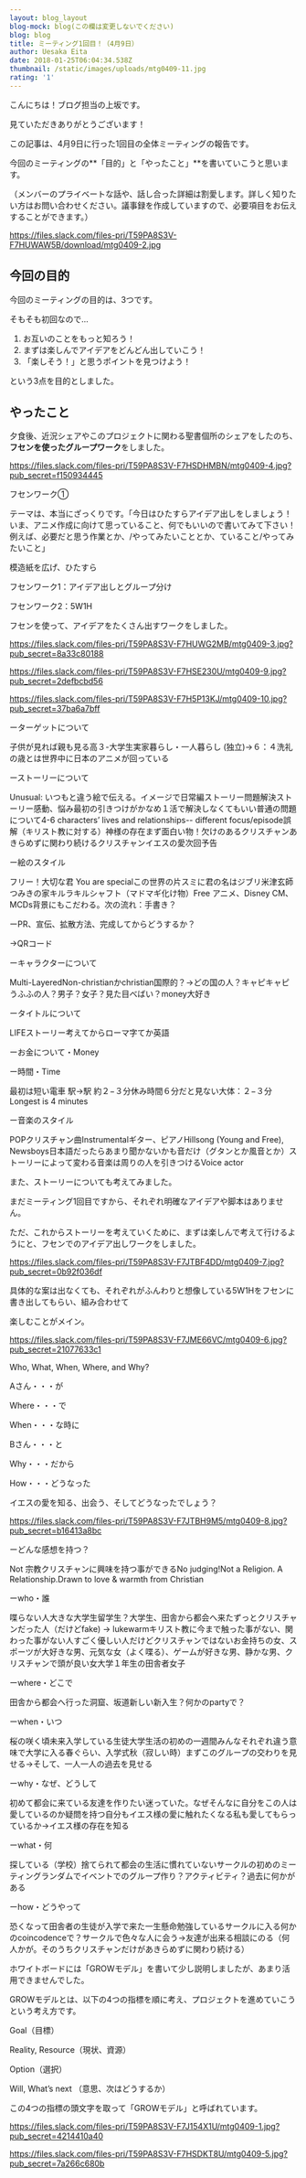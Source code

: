 ```yaml
---
layout: blog_layout
blog-mock: blog(この欄は変更しないでください)
blog: blog
title: ミーティング1回目！（4月9日）
author: Uesaka Eita
date: 2018-01-25T06:04:34.538Z
thumbnail: /static/images/uploads/mtg0409-11.jpg
rating: '1'
---
```

こんにちは！ブログ担当の上坂です。

見ていただきありがとうございます！



この記事は、4月9日に行った1回目の全体ミーティングの報告です。

今回のミーティングの**「目的」と「やったこと」**を書いていこうと思います。

（メンバーのプライベートな話や、話し合った詳細は割愛します。詳しく知りたい方はお問い合わせください。議事録を作成していますので、必要項目をお伝えすることができます。）

<https://files.slack.com/files-pri/T59PA8S3V-F7HUWAW5B/download/mtg0409-2.jpg>

## 今回の目的

今回のミーティングの目的は、3つです。

そもそも初回なので…

1. お互いのことをもっと知ろう！
2. まずは楽しんでアイデアをどんどん出していこう！
3. 「楽しそう！」と思うポイントを見つけよう！

という3点を目的としました。

## やったこと

夕食後、近況シェアやこのプロジェクトに関わる聖書個所のシェアをしたのち、**フセンを使ったグループワーク**をしました。

<https://files.slack.com/files-pri/T59PA8S3V-F7HSDHMBN/mtg0409-4.jpg?pub_secret=f150934445>

フセンワーク①

テーマは、本当にざっくりです。「今日はひたすらアイデア出しをしましょう！いま、アニメ作成に向けて思っていること、何でもいいので書いてみて下さい！例えば、必要だと思う作業とか、/やってみたいこととか、ていること/やってみたいこと」

模造紙を広げ、ひたすら

フセンワーク1：アイデア出しとグループ分け

フセンワーク2：5W1H

フセンを使って、アイデアをたくさん出すワークをしました。

<https://files.slack.com/files-pri/T59PA8S3V-F7HUWG2MB/mtg0409-3.jpg?pub_secret=8a33c80188>

<https://files.slack.com/files-pri/T59PA8S3V-F7HSE230U/mtg0409-9.jpg?pub_secret=2defbcbd56>

<https://files.slack.com/files-pri/T59PA8S3V-F7H5P13KJ/mtg0409-10.jpg?pub_secret=37ba6a7bff>

ーターゲットについて

子供が見れば親も見る高３-大学生実家暮らし・一人暮らし (独立)→６：４洗礼の歳とは世界中に日本のアニメが回っている

ーストーリーについて

Unusual: いつもと違う絵で伝える。イメージで日常編ストーリー問題解決ストーリー感動、悩み最初の引きつけがかなめ１活で解決しなくてもいい普通の問題について4-6 characters’ lives and relationships-- different focus/episode誤解（キリスト教に対する）神様の存在まず面白い物！欠けのあるクリスチャンあきらめずに関わり続けるクリスチャンイエスの愛次回予告

ー絵のスタイル

フリー！大切な君 You are specialこの世界の片スミに君の名はジブリ米津玄師つみきの家キルラキルシャフト（マドマギ化け物）Free アニメ、Disney CM、MCDs背景にもこだわる。次の流れ：手書き？

ーPR、宣伝、拡散方法、完成してからどうするか？

→QRコード

ーキャラクターについて

Multi-LayeredNon-christianかchristian国際的？→どの国の人？キャピキャピうふふの人？男子？女子？見た目べばい？money大好き

ータイトルについて

LIFEストーリー考えてからローマ字てか英語

ーお金について・Money

ー時間・Time

最初は短い電車 駅→駅 約２−３分休み時間６分だと見ない大体：２−３分Longest is 4 minutes

ー音楽のスタイル

POPクリスチャン曲Instrumentalギター、ピアノHillsong (Young and Free), Newsboys日本語だったらあまり聞かないかも音だけ（グタンとか風音とか）ストーリーによって変わる音楽は周りの人を引きつけるVoice actor

また、ストーリーについても考えてみました。

まだミーティング1回目ですから、それぞれ明確なアイデアや脚本はありません。

ただ、これからストーリーを考えていくために、まずは楽しんで考えて行けるようにと、フセンでのアイデア出しワークをしました。

<https://files.slack.com/files-pri/T59PA8S3V-F7JTBF4DD/mtg0409-7.jpg?pub_secret=0b92f036df>

具体的な案は出なくても、それぞれがふんわりと想像している5W1Hをフセンに書き出してもらい、組み合わせて

楽しむことがメイン。

<https://files.slack.com/files-pri/T59PA8S3V-F7JME66VC/mtg0409-6.jpg?pub_secret=21077633c1>

Who, What, When, Where, and Why?

Aさん・・・が

Where・・・で

When・・・な時に

Bさん・・・と

Why・・・だから

How・・・どうなった

イエスの愛を知る、出会う、そしてどうなったでしょう？

<https://files.slack.com/files-pri/T59PA8S3V-F7JTBH9M5/mtg0409-8.jpg?pub_secret=b16413a8bc>

ーどんな感想を持つ？

Not 宗教クリスチャンに興味を持つ事ができるNo judging!Not a Religion. A Relationship.Drawn to love & warmth from Christian

ーwho・誰

喋らない人大きな大学生留学生？大学生、田舎から都会へ来たずっとクリスチャンだった人（だけどfake) → lukewarmキリスト教に今まで触った事がない、関わった事がない人すごく優しい人だけどクリスチャンではないお金持ちの女、スポーツが大好きな男、元気な女（よく喋る）、ゲームが好きな男、静かな男、クリスチャンで頭が良い女大学１年生の田舎者女子

ーwhere・どこで

田舎から都会へ行った洞窟、坂道新しい新入生？何かのpartyで？

ーwhen・いつ

桜の咲く頃未来入学している生徒大学生活の初めの一週間みんなそれぞれ違う意味で大学に入る春ぐらい、入学式秋（寂しい時）まずこのグループの交わりを見せる→そして、一人一人の過去を見せる

ーwhy・なぜ、どうして

初めて都会に来ている友達を作りたい迷っていた。なぜそんなに自分をこの人は愛しているのか疑問を持つ自分もイエス様の愛に触れたくなる私も愛してもらっているか→イエス様の存在を知る

ーwhat・何

探している（学校）捨てられて都会の生活に慣れていないサークルの初めのミーティングランダムでイベントでのグループ作り？アクティビティ？過去に何かがある

ーhow・どうやって

恐くなって田舎者の生徒が入学で来た一生懸命勉強しているサークルに入る何かのcoincodenceで？サークルで色々な人に会う→友達が出来る相談にのる（何人かが。そのうちクリスチャンだけがあきらめずに関わり続ける）

ホワイトボードには「GROWモデル」を書いて少し説明しましたが、あまり活用できませんでした。

GROWモデルとは、以下の4つの指標を順に考え、プロジェクトを進めていこうという考え方です。

Goal（目標）

Reality, Resource（現状、資源）

Option（選択）

Will, What’s next （意思、次はどうするか）

この4つの指標の頭文字を取って「GROWモデル」と呼ばれています。

<https://files.slack.com/files-pri/T59PA8S3V-F7J154X1U/mtg0409-1.jpg?pub_secret=4214410a40>

<https://files.slack.com/files-pri/T59PA8S3V-F7HSDKT8U/mtg0409-5.jpg?pub_secret=7a266c680b>
